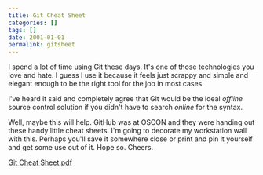 ```yaml
---
title: Git Cheat Sheet
categories: []
tags: []
date: 2001-01-01
permalink: gitsheet
---
```


I spend a lot of time using Git these days. It's one of those technologies you love and hate. I guess I use it because it feels just scrappy and simple and elegant enough to be the right tool for the job in most cases.
<!-- xmore -->

I've heard it said and completely agree that Git would be the ideal _offline_ source control solution if you didn't have to search _online_ for the syntax.

Well, maybe this will help. GitHub was at OSCON and they were handing out these handy little cheat sheets. I'm going to decorate my workstation wall with this. Perhaps you'll save it somewhere close or print and pin it yourself and get some use out of it. Hope so. Cheers.

[Git Cheat Sheet.pdf](/bcms-media/Files/Download?id=d52b71a0-24ea-4b52-80b4-a376006fed1f)